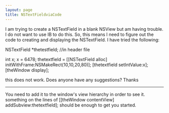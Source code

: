 ```yaml
---
layout: page
title: NSTextFieldviaCode
---
```


I am trying to create a NSTextField in a blank NSView but am having trouble.  I do not want to use IB to do this.  So, this means I need to figure out the code to creating and displaying the NSTextField.  I have tried the following:

NSTextField *thetestfield;   //in header file

int x;
x = 6478;
thetextfield = [[NSTextField alloc] initWithFrame:NSMakeRect(10,10,20,80)];
[thetextfield setIntValue:x];
[theWindow display];

this does not work.  Does anyone have any suggestions?  Thanks

----

You need to add it to the window's view hierarchy in order to see it. something on the lines of     [[theWindow contentView] addSubview:thetextfield]; should be enough to get you started.

